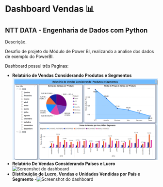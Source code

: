 
# Dashboard Vendas  :bar_chart:
## NTT DATA - Engenharia de Dados com Python 
  

Descrição.

Desafio de projeto do Módulo de Power BI, realizando a analise dos dados de exemplo do PowerBI.

Dashboard possui três Paginas:
- **Relatório de Vendas Considerando Produtos e Segmentos**
![Screenshot do dashboard](./img/dash_venda_1.png)
- **Relatório De Vendas Considerando Países e Lucro**
![Screenshot do dashboard](./imagens/dash_venda_2.png)
- **Distribuição de Lucro, Vendas e Unidades Vendidas por País e Segmento**
-![Screenshot do dashboard](./imagens/dash_venda_3.png)